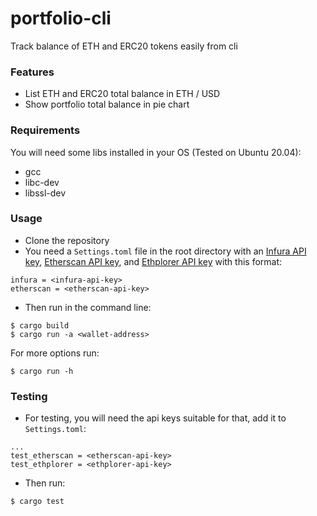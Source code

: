 portfolio-cli
==============

Track balance of ETH and ERC20 tokens easily from cli

### Features

- List ETH and ERC20 total balance in ETH / USD
- Show portfolio total balance in pie chart

### Requirements

You will need some libs installed in your OS (Tested on Ubuntu 20.04):

- gcc
- libc-dev
- libssl-dev

### Usage

- Clone the repository
- You need a `Settings.toml` file in the root directory with an [Infura API key](https://infura.io/docs/gettingStarted/authentication), [Etherscan API key](https://info.etherscan.com/etherscan-developer-api-key/), and [Ethplorer API key](https://github.com/EverexIO/Ethplorer/wiki/ethplorer-api) with this format:

```
infura = <infura-api-key>
etherscan = <etherscan-api-key>
```

- Then run in the command line:

```
$ cargo build
$ cargo run -a <wallet-address>
```

For more options run:
```
$ cargo run -h
```

### Testing

- For testing, you will need the api keys suitable for that, add it to `Settings.toml`:

```
...
test_etherscan = <etherscan-api-key>
test_ethplorer = <ethplorer-api-key>
```

- Then run:

```
$ cargo test
```
